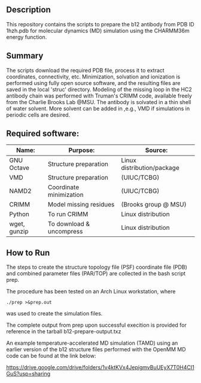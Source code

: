 
## Description

 This repository contains the scripts to prepare the b12 antibody from
PDB ID 1hzh.pdb for molecular dynamics (MD) simulation using the
CHARMM36m energy function.

## Summary  

The scripts download the required PDB file, process it to extract
coordinates, connectivity, etc. Minimization, solvation and ionization
is performed using fully open source software, and the resulting files
are saved in the local 'struc' directory. Modeling of the missing loop
in the HC2 antibody chain was performed with Truman's CRIMM code,
available freely from the Charlie Brooks Lab @MSU. The antibody is
solvated in a thin shell of water solvent.  More solvent can be added in
,e.g., VMD if simulations in periodic cells are desired.


## Required software:
 Name:	|	Purpose:	|	Source:
 ---------------|----------------|----------------------------------
 GNU Octave|	Structure preparation|	Linux distribution/package
 VMD	|	Structure preparation|	(UIUC/TCBG)
 NAMD2	|	Coordinate minimization|	(UIUC/TCBG)
 CRIMM	|	Model missing residues|	(Brooks group @ MSU)
 Python	|	To run CRIMM|		Linux distribution
 wget, gunzip|	To download & uncompress|	Linux distribution


## How to Run

The steps to create the structure topology file (PSF) coordinate file
(PDB) and combined parameter files (PAR/TOP) are collected in the bash
script prep.

The procedure has been tested on an Arch Linux workstation, where

`./prep >&prep.out`

was used to create the simulation files.

The complete output from prep upon successful execition is
provided for reference in the tarball b12-prepare-output.txz

An example temperature-accelerated MD simulation (TAMD) using an earlier
version of the b12 structure files performed with the OpenMM MD code can
be found at the link below:

https://drive.google.com/drive/folders/1v4ktKVx4JepigmvBuUEyX7T0H4CI1GuS?usp=sharing
